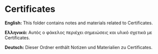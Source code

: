 # Certificates

**English:** This folder contains notes and materials related to Certificates.

**Ελληνικά:** Αυτός ο φάκελος περιέχει σημειώσεις και υλικό σχετικά με Certificates.

**Deutsch:** Dieser Ordner enthält Notizen und Materialien zu Certificates.
